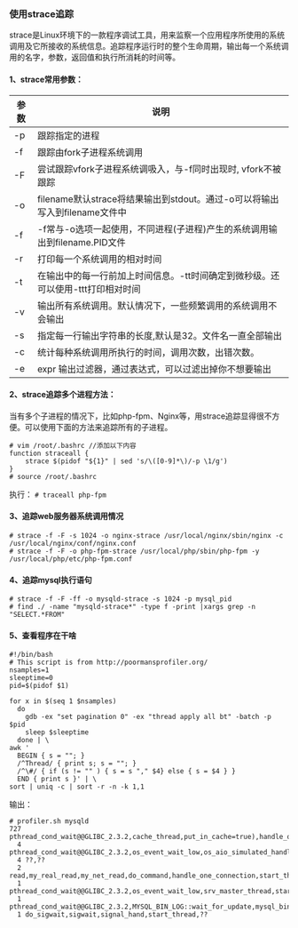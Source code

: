 ### 使用strace追踪
strace是Linux环境下的一款程序调试工具，用来监察一个应用程序所使用的系统调用及它所接收的系统信息。追踪程序运行时的整个生命周期，输出每一个系统调用的名字，参数，返回值和执行所消耗的时间等。
#### 1、strace常用参数：

|参数|说明|
|---|---|
|-p |跟踪指定的进程|
|-f |跟踪由fork子进程系统调用|
|-F |尝试跟踪vfork子进程系统调吸入，与-f同时出现时, vfork不被跟踪|
|-o |filename默认strace将结果输出到stdout。通过-o可以将输出写入到filename文件中|
|-f |-f常与-o选项一起使用，不同进程(子进程)产生的系统调用输出到filename.PID文件|
|-r |打印每一个系统调用的相对时间|
|-t |在输出中的每一行前加上时间信息。-tt时间确定到微秒级。还可以使用-ttt打印相对时间|
|-v |输出所有系统调用。默认情况下，一些频繁调用的系统调用不会输出|
|-s| 指定每一行输出字符串的长度,默认是32。文件名一直全部输出|
|-c |统计每种系统调用所执行的时间，调用次数，出错次数。|
|-e |expr 输出过滤器，通过表达式，可以过滤出掉你不想要输出|

#### 2、strace追踪多个进程方法：
当有多个子进程的情况下，比如php-fpm、Nginx等，用strace追踪显得很不方便。可以使用下面的方法来追踪所有的子进程。

```
# vim /root/.bashrc //添加以下内容
function straceall {
    strace $(pidof "${1}" | sed 's/\([0-9]*\)/-p \1/g')
}
# source /root/.bashrc
```

执行：
`# traceall php-fpm`

#### 3、追踪web服务器系统调用情况

```
# strace -f -F -s 1024 -o nginx-strace /usr/local/nginx/sbin/nginx -c /usr/local/nginx/conf/nginx.conf
# strace -f -F -o php-fpm-strace /usr/local/php/sbin/php-fpm -y /usr/local/php/etc/php-fpm.conf
```

#### 4、追踪mysql执行语句

```
# strace -f -F -ff -o mysqld-strace -s 1024 -p mysql_pid
# find ./ -name "mysqld-strace*" -type f -print |xargs grep -n "SELECT.*FROM"
```

#### 5、查看程序在干啥

```
#!/bin/bash
# This script is from http://poormansprofiler.org/
nsamples=1
sleeptime=0
pid=$(pidof $1)
 
for x in $(seq 1 $nsamples)
  do
    gdb -ex "set pagination 0" -ex "thread apply all bt" -batch -p $pid
    sleep $sleeptime
  done | \
awk '
  BEGIN { s = ""; } 
  /^Thread/ { print s; s = ""; } 
  /^\#/ { if (s != "" ) { s = s "," $4} else { s = $4 } } 
  END { print s }' | \
sort | uniq -c | sort -r -n -k 1,1
```

输出：

```
# profiler.sh mysqld
727 pthread_cond_wait@@GLIBC_2.3.2,cache_thread,put_in_cache=true),handle_one_connection,start_thread,??
  4 pthread_cond_wait@@GLIBC_2.3.2,os_event_wait_low,os_aio_simulated_handle,fil_aio_wait,io_handler_thread,start_thread,??
  4 ??,??
  2 read,my_real_read,my_net_read,do_command,handle_one_connection,start_thread,??
  1 pthread_cond_wait@@GLIBC_2.3.2,os_event_wait_low,srv_master_thread,start_thread,??
  1 pthread_cond_wait@@GLIBC_2.3.2,MYSQL_BIN_LOG::wait_for_update,mysql_binlog_send,dispatch_command,do_command,handle_one_connection,start_thread,??
  1 do_sigwait,sigwait,signal_hand,start_thread,??
```